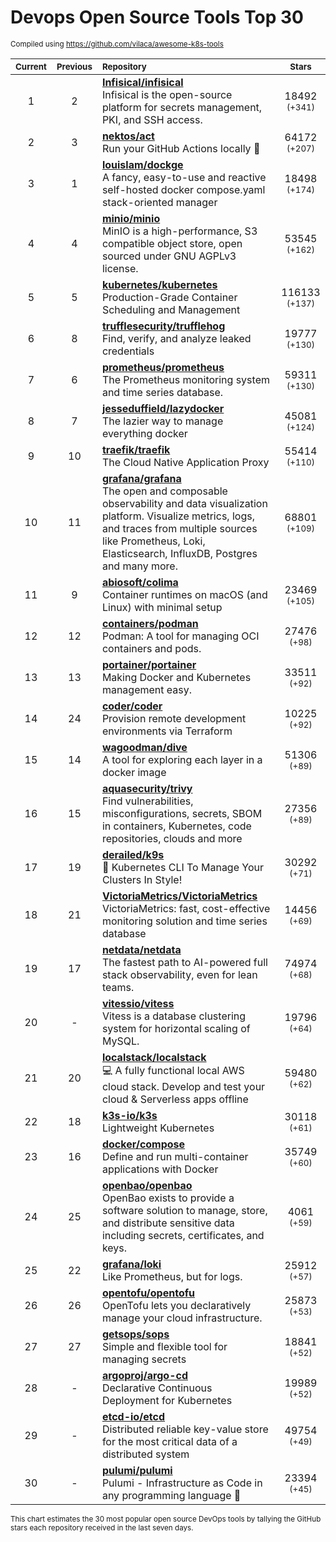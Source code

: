 # Devops Open Source Tools Top 30
<sup>Compiled using https://github.com/vilaca/awesome-k8s-tools</sup>
<div align="center">

|<sub>Current</sub>|<sub>Previous</sub>|<sub>Repository</sub>|<sub>Stars</sub>|
|:---:|:---:|:---|:---:|
|1|2|[**Infisical/infisical**](https://github.com/Infisical/infisical)<br/>Infisical is the open-source platform for secrets management, PKI, and SSH access.|18492 <sup>(+341)</sup>|
|2|3|[**nektos/act**](https://github.com/nektos/act)<br/>Run your GitHub Actions locally 🚀|64172 <sup>(+207)</sup>|
|3|1|[**louislam/dockge**](https://github.com/louislam/dockge)<br/>A fancy, easy-to-use and reactive self-hosted docker compose.yaml stack-oriented manager|18498 <sup>(+174)</sup>|
|4|4|[**minio/minio**](https://github.com/minio/minio)<br/>MinIO is a high-performance, S3 compatible object store, open sourced under GNU AGPLv3 license.|53545 <sup>(+162)</sup>|
|5|5|[**kubernetes/kubernetes**](https://github.com/kubernetes/kubernetes)<br/>Production-Grade Container Scheduling and Management|116133 <sup>(+137)</sup>|
|6|8|[**trufflesecurity/trufflehog**](https://github.com/trufflesecurity/trufflehog)<br/>Find, verify, and analyze leaked credentials|19777 <sup>(+130)</sup>|
|7|6|[**prometheus/prometheus**](https://github.com/prometheus/prometheus)<br/>The Prometheus monitoring system and time series database.|59311 <sup>(+130)</sup>|
|8|7|[**jesseduffield/lazydocker**](https://github.com/jesseduffield/lazydocker)<br/>The lazier way to manage everything docker|45081 <sup>(+124)</sup>|
|9|10|[**traefik/traefik**](https://github.com/traefik/traefik)<br/>The Cloud Native Application Proxy|55414 <sup>(+110)</sup>|
|10|11|[**grafana/grafana**](https://github.com/grafana/grafana)<br/>The open and composable observability and data visualization platform. Visualize metrics, logs, and traces from multiple sources like Prometheus, Loki, Elasticsearch, InfluxDB, Postgres and many more. |68801 <sup>(+109)</sup>|
|11|9|[**abiosoft/colima**](https://github.com/abiosoft/colima)<br/>Container runtimes on macOS (and Linux) with minimal setup|23469 <sup>(+105)</sup>|
|12|12|[**containers/podman**](https://github.com/containers/podman)<br/>Podman: A tool for managing OCI containers and pods.|27476 <sup>(+98)</sup>|
|13|13|[**portainer/portainer**](https://github.com/portainer/portainer)<br/>Making Docker and Kubernetes management easy.|33511 <sup>(+92)</sup>|
|14|24|[**coder/coder**](https://github.com/coder/coder)<br/>Provision remote development environments via Terraform|10225 <sup>(+92)</sup>|
|15|14|[**wagoodman/dive**](https://github.com/wagoodman/dive)<br/>A tool for exploring each layer in a docker image|51306 <sup>(+89)</sup>|
|16|15|[**aquasecurity/trivy**](https://github.com/aquasecurity/trivy)<br/>Find vulnerabilities, misconfigurations, secrets, SBOM in containers, Kubernetes, code repositories, clouds and more|27356 <sup>(+89)</sup>|
|17|19|[**derailed/k9s**](https://github.com/derailed/k9s)<br/>🐶 Kubernetes CLI To Manage Your Clusters In Style!|30292 <sup>(+71)</sup>|
|18|21|[**VictoriaMetrics/VictoriaMetrics**](https://github.com/VictoriaMetrics/VictoriaMetrics)<br/>VictoriaMetrics: fast, cost-effective monitoring solution and time series database|14456 <sup>(+69)</sup>|
|19|17|[**netdata/netdata**](https://github.com/netdata/netdata)<br/>The fastest path to AI-powered full stack observability, even for lean teams.|74974 <sup>(+68)</sup>|
|20|-|[**vitessio/vitess**](https://github.com/vitessio/vitess)<br/>Vitess is a database clustering system for horizontal scaling of MySQL.|19796 <sup>(+64)</sup>|
|21|20|[**localstack/localstack**](https://github.com/localstack/localstack)<br/>💻 A fully functional local AWS cloud stack. Develop and test your cloud & Serverless apps offline|59480 <sup>(+62)</sup>|
|22|18|[**k3s-io/k3s**](https://github.com/k3s-io/k3s)<br/>Lightweight Kubernetes|30118 <sup>(+61)</sup>|
|23|16|[**docker/compose**](https://github.com/docker/compose)<br/>Define and run multi-container applications with Docker|35749 <sup>(+60)</sup>|
|24|25|[**openbao/openbao**](https://github.com/openbao/openbao)<br/>OpenBao exists to provide a software solution to manage, store, and distribute sensitive data including secrets, certificates, and keys.|4061 <sup>(+59)</sup>|
|25|22|[**grafana/loki**](https://github.com/grafana/loki)<br/>Like Prometheus, but for logs.|25912 <sup>(+57)</sup>|
|26|26|[**opentofu/opentofu**](https://github.com/opentofu/opentofu)<br/>OpenTofu lets you declaratively manage your cloud infrastructure.|25873 <sup>(+53)</sup>|
|27|27|[**getsops/sops**](https://github.com/getsops/sops)<br/>Simple and flexible tool for managing secrets|18841 <sup>(+52)</sup>|
|28|-|[**argoproj/argo-cd**](https://github.com/argoproj/argo-cd)<br/>Declarative Continuous Deployment for Kubernetes|19989 <sup>(+52)</sup>|
|29|-|[**etcd-io/etcd**](https://github.com/etcd-io/etcd)<br/>Distributed reliable key-value store for the most critical data of a distributed system|49754 <sup>(+49)</sup>|
|30|-|[**pulumi/pulumi**](https://github.com/pulumi/pulumi)<br/>Pulumi - Infrastructure as Code in any programming language 🚀|23394 <sup>(+45)</sup>|


</div>

<sub>This chart estimates the 30 most popular open source DevOps tools by tallying the GitHub stars each repository received in the last seven days.</sub>
